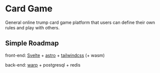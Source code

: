 # Card Game 

General online trump card game platform that users can define their own rules and play with others.

## Simple Roadmap

front-end: [Svelte](https://svelte.dev/) + [astro](https://astro.build/) + [tailwindcss](https://tailwindcss.com/) (+ wasm)

back-end: [warp](https://github.com/seanmonstar/warp) + postgresql + redis